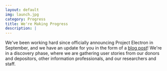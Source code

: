 ```yaml
---
layout: default
img: launch.jpg
category: Progress
title: We're Making Progress
description: |
---
```

  We've been working hard since officially announcing Project Electron in September, and we have an update for you in the form of a [blog post](http://blog.rockarch.org/?p=1635)! We're in a discovery phase, where we are gathering user stories from our donors and depositors, other information professionals, and our researchers and staff.

